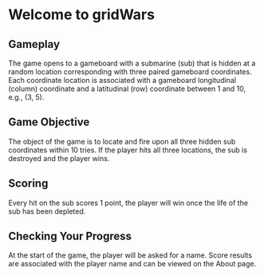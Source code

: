 
# Welcome to gridWars

## Gameplay

The game opens to a gameboard with a submarine (sub) that is hidden at a random location corresponding with three paired gameboard coordinates. Each coordinate location is associated with a gameboard longitudinal (column) coordinate and a latitudinal (row) coordinate between 1 and 10, e.g., (3, 5).


## Game Objective

The object of the game is to locate and fire upon all three hidden sub coordinates within 10 tries. If the player hits all three locations, the sub is destroyed and the player wins.

## Scoring

Every hit on the sub scores 1 point, the player will win once the life of the sub has been depleted.

## Checking Your Progress

At the start of the game, the player will be asked for a name. Score results are associated with the player name and can be viewed on the About page.
